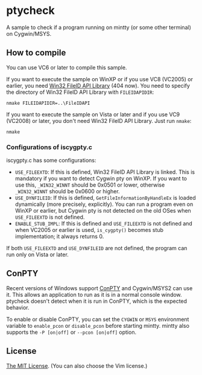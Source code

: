 # ptycheck
A sample to check if a program running on mintty (or some other terminal) on Cygwin/MSYS.


## How to compile

You can use VC6 or later to compile this sample.

If you want to execute the sample on WinXP or if you use VC8 (VC2005) or earlier, you need [Win32 FileID API Library](http://www.microsoft.com/en-us/download/details.aspx?id=22599) (404 now).
You need to specify the directory of Win32 FileID API Library with `FILEIDAPIDIR`:

```
nmake FILEIDAPIDIR=..\FileIDAPI
```

If you want to execute the sample on Vista or later and if you use VC9 (VC2008) or later, you don't need Win32 FileID API Library. Just run `nmake`:

```
nmake
```

### Configurations of iscygpty.c

iscygpty.c has some configurations:

* `USE_FILEEXTD`: If this is defined, Win32 FileID API Library is linked. This is mandatory if you want to detect Cygwin pty on WinXP. If you want to use this, `_WIN32_WINNT` should be 0x0501 or lower, otherwise `_WIN32_WINNT` should be 0x0600 or higher.
* `USE_DYNFILEID`: If this is defined, `GetFileInformationByHandleEx` is loaded dynamically (more precisely, explicitly). You can run a program even on WinXP or earlier, but Cygwin pty is not detected on the old OSes when `USE_FILEEXTD` is not defined.
* `ENABLE_STUB_IMPL`: If this is defined and `USE_FILEEXTD` is not defined and when VC2005 or earlier is used, `is_cygpty()` becomes stub implementation; it always returns 0.

If both `USE_FILEEXTD` and `USE_DYNFILEID` are not defined, the program can run only on Vista or later.


## ConPTY

Recent versions of Windows support [ConPTY](https://learn.microsoft.com/en-us/windows/console/creating-a-pseudoconsole-session) and Cygwin/MSYS2 can use it.
This allows an application to run as it is in a normal console window.
ptycheck doesn't detect when it is run in ConPTY, which is the expected behavior.

To enable or disable ConPTY, you can set the `CYGWIN` or `MSYS` environment variable to `enable_pcon` or `disable_pcon` before starting mintty.
mintty also supports the `-P [on|off]` or `--pcon [on|off]` option.


## License

[The MIT License](LICENSE). (You can also choose the Vim license.)
